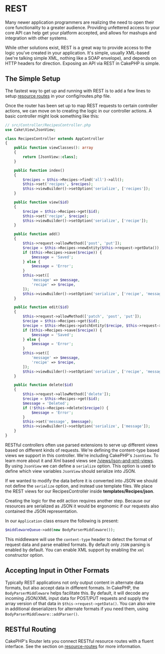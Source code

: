 # REST

Many newer application programmers are realizing the need to open their core
functionality to a greater audience. Providing unfettered access to your
core API can help get your platform accepted, and allows for mashups and
integration with other systems.

While other solutions exist, REST is a great way to provide access to the
logic you've created in your application. It's simple, usually XML-based (we're
talking simple XML, nothing like a SOAP envelope), and depends on HTTP headers
for direction. Exposing an API via REST in CakePHP is simple.

## The Simple Setup

The fastest way to get up and running with REST is to add a few lines to setup
[resource routes](#resource-routes) in your config/routes.php file.

Once the router has been set up to map REST requests to certain controller
actions, we can move on to creating the logic in our controller actions. A basic
controller might look something like this:

``` php
// src/Controller/RecipesController.php
use Cake\View\JsonView;

class RecipesController extends AppController
{
    public function viewClasses(): array
    {
        return [JsonView::class];
    }

    public function index()
    {
        $recipes = $this->Recipes->find('all')->all();
        $this->set('recipes', $recipes);
        $this->viewBuilder()->setOption('serialize', ['recipes']);
    }

    public function view($id)
    {
        $recipe = $this->Recipes->get($id);
        $this->set('recipe', $recipe);
        $this->viewBuilder()->setOption('serialize', ['recipe']);
    }

    public function add()
    {
        $this->request->allowMethod(['post', 'put']);
        $recipe = $this->Recipes->newEntity($this->request->getData());
        if ($this->Recipes->save($recipe)) {
            $message = 'Saved';
        } else {
            $message = 'Error';
        }
        $this->set([
            'message' => $message,
            'recipe' => $recipe,
        ]);
        $this->viewBuilder()->setOption('serialize', ['recipe', 'message']);
    }

    public function edit($id)
    {
        $this->request->allowMethod(['patch', 'post', 'put']);
        $recipe = $this->Recipes->get($id);
        $recipe = $this->Recipes->patchEntity($recipe, $this->request->getData());
        if ($this->Recipes->save($recipe)) {
            $message = 'Saved';
        } else {
            $message = 'Error';
        }
        $this->set([
            'message' => $message,
            'recipe' => $recipe,
        ]);
        $this->viewBuilder()->setOption('serialize', ['recipe', 'message']);
    }

    public function delete($id)
    {
        $this->request->allowMethod(['delete']);
        $recipe = $this->Recipes->get($id);
        $message = 'Deleted';
        if (!$this->Recipes->delete($recipe)) {
            $message = 'Error';
        }
        $this->set('message', $message);
        $this->viewBuilder()->setOption('serialize', ['message']);
    }
}
```

RESTful controllers often use parsed extensions to serve up different views
based on different kinds of requests. We're defining the content-type based
views we support in this controller. We're including CakePHP's `JsonView`. To
learn more about it and Xml based views see [/views/json-and-xml-views](views/json-and-xml-views.md). By
using `JsonView` we can define a `serialize` option. This option
is used to define which view variables `JsonView` should serialize into JSON.

If we wanted to modify the data before it is converted into JSON we should not
define the `serialize` option, and instead use template files. We place
the REST views for our RecipesController inside **templates/Recipes/json**.

Creating the logic for the edit action requires another step. Because our
resources are serialized as JSON it would be ergonomic if our requests also
contained the JSON representation.

In our `Application` class ensure the following is present:

``` php
$middlewareQueue->add(new BodyParserMiddleware());
```

This middleware will use the `content-type` header to detect the format of
request data and parse enabled formats. By default only `JSON` parsing is
enabled by default. You can enable XML support by enabling the `xml`
constructor option.

## Accepting Input in Other Formats

Typically REST applications not only output content in alternate data formats,
but also accept data in different formats. In CakePHP, the
`BodyParserMiddleware` helps facilitate this. By default,
it will decode any incoming JSON/XML input data for POST/PUT requests
and supply the array version of that data in `$this->request->getData()`.
You can also wire in additional deserializers for alternate formats if you
need them, using `BodyParserMiddleware::addParser()`.

## RESTful Routing

CakePHP's Router lets you connect RESTful resource routes with a fluent
interface. See the section on [resource-routes](#resource-routes) for more information.

